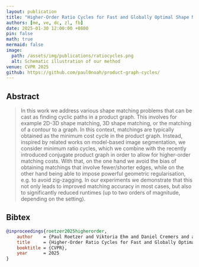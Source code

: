 ```yaml
---
layout: publication
title: "Higher-Order Ratio Cycles for Fast and Globally Optimal Shape Matching"
authors: [me, ve, dc, zl, fb]
date: 2025-01-30 12:00:00 +0800
pin: false
math: true
mermaid: false
image:
  path: /assets/img/publications/ratiocycles.png
  alt: Schematic illustration of our method
venue: CVPR 2025
github: https://github.com/paul0noah/product-graph-cycles/
---
```


## Abstract

> In this work we address various shape matching problems that can be cast as finding cyclic paths in a product graph. This involves for example 2D-3D shape matching, 3D shape matching, or the matching of a contour to a graph. In this context, matchings are typically obtained as the minimum cost cycle in the product graph. Instead, inspired by related works on model-based image segmentation, we consider minimum ratio cycles, which we combine with the recently introduced conjugate product graph in order to allow for higher-order matching costs. With that, on the one hand we avoid the bias of obtaining matchings that involve fewer/shorter edges, while on the other hand being able to impose powerful geometric regularisation, e.g. to avoid zig-zagging. In our experiments we demonstrate that this not only leads to improved matching accuracy in most cases, but also to significantly reduced runtimes (up to two orders of magnitude, depending on the setting).


## Bibtex
```bibtex
@inproceedings{roetzer2025higherorder,
    author    = {Paul Roetzer and Viktoria Ehm and Daniel Cremers and and Zorah L\"ahner and Florian Bernard},
    title     = {Higher-Order Ratio Cycles for Fast and Globally Optimal Shape Matching},
    booktitle = {CVPR},
    year      = 2025
}
```
